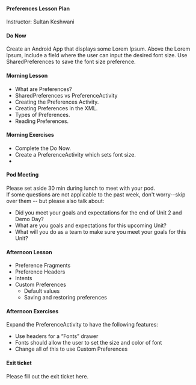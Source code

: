 #### Preferences Lesson Plan
Instructor: Sultan Keshwani

#### Do Now
Create an Android App that displays some Lorem Ipsum. Above the Lorem Ipsum, include a field where the user can input the desired font size. Use SharedPreferences to save the font size preference.

#### Morning Lesson
* What are Preferences?  
* SharedPreferences vs PreferenceActivity  
* Creating the Preferences Activity.  
* Creating Preferences in the XML.  
* Types of Preferences.  
* Reading Preferences.  

#### Morning Exercises
* Complete the Do Now.  
* Create a PreferenceActivity which sets font size.  
* 
#### Pod Meeting
Please set aside 30 min during lunch to meet with your pod.  
If some questions are not applicable to the past week, don't worry--skip over them -- but please also talk about:
* Did you meet your goals and expectations for the end of Unit 2 and Demo Day?
* What are you goals and expectations for this upcoming Unit?  
* What will you do as a team to make sure you meet your goals for this Unit?  

#### Afternoon Lesson
* Preference Fragments  
* Preference Headers  
* Intents  
* Custom Preferences  
    - Default values  
    - Saving and restoring preferences  

#### Afternoon Exercises
Expand the PreferenceActivity to have the following features:  
* Use headers for a “Fonts” drawer  
* Fonts should allow the user to set the size and color of font  
* Change all of this to use Custom Preferences  

#### Exit ticket
Please fill out the exit ticket here.
